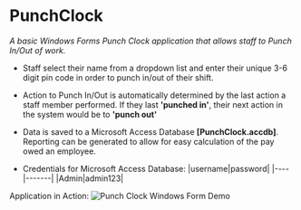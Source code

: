 # PunchClock
_A basic Windows Forms Punch Clock application that allows staff to Punch In/Out of work._

* Staff select their name from a dropdown list and enter their unique 3-6 digit pin code in order to punch in/out of their shift.

* Action to Punch In/Out is automatically determined by the last action a staff member performed. If they last **'punched in'**, their next action in the system would be to **'punch out'**

* Data is saved to a Microsoft Access Database **[PunchClock.accdb]**. Reporting can be generated to allow for easy calculation of the pay owed an employee.

* Credentials for Microsoft Access Database:
    |username|password|
    |----|-------|
    |Admin|admin123|

Application in Action:
![Punch Clock Windows Form Demo](https://github.com/0xDario/PunchClock/blob/master/PunchClock.gif)
